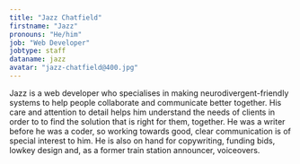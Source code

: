 ```yaml
---
title: "Jazz Chatfield"
firstname: "Jazz"
pronouns: "He/him"
job: "Web Developer"
jobtype: staff
dataname: jazz
avatar: "jazz-chatfield@400.jpg"
---
```


Jazz is a web developer who specialises in making neurodivergent-friendly systems to help people collaborate and communicate better together. His care and attention to detail helps him understand the needs of clients in order to to find the solution that is right for them, together. He was a writer before he was a coder, so working towards good, clear communication is of special interest to him. He is also on hand for copywriting, funding bids, lowkey design and, as a former train station announcer, voiceovers.
